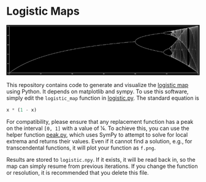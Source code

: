 # Logistic Maps

![The Logistic Map](thumbnail.png "The Logistic Map")

This repository contains code to generate and visualize the [logistic
map](https://en.wikipedia.org/wiki/Logistic_map) using Python. It
depends on matplotlib and sympy. To use this software, simply edit the
`logistic_map` function in [logistic.py](). The standard equation is

``` python
x * (1 - x)
```

For compatibility, please ensure that any replacement function has a
peak on the interval `[0, 1]` with a value of ¼. To achieve this, you
can use the helper function [peak.py](), which uses SymPy to attempt to
solve for local extrema and returns their values. Even if it cannot find
a solution, e.g., for transcendental functions, it will plot your
function as `f.png`.

Results are stored to `logistic.npy`. If it exists, it will be read back
in, so the map can simply resume from previous iterations. If you change
the function or resolution, it is recommended that you delete this file.
